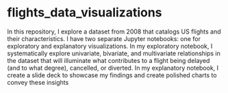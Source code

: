 # flights_data_visualizations
In this repository, I explore a dataset from 2008 that catalogs US flights and their characteristics. 
I have two separate Jupyter notebooks: one for exploratory and explanatory visualizations.
In my exploratory notebook, I systematically explore univariate, bivariate, and multivariate relationships in the dataset that will illuminate what contributes to a flight being delayed (and to what degree), cancelled, or diverted.
In my explanatory notebook, I create a slide deck to showcase my findings and create polished charts to convey these insights
